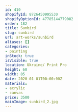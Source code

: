 ```yaml
---
id: 410
shopifyId: 8726450995530
shopifyOptionId: 47785144779082
order: 182
title: Sunbird
slug: sunbird
url: art-works/sunbird
aliases: []
categories:
- painting
inStock: true
isVisible: true
location: Ukraine/ Print Pro
height: 60
width: 85
date: 2020-01-01T00:00:00Z
materials:
- acrylic
- canvas
price: 3500
mainImage: sunbird_2.jpg
---
```

